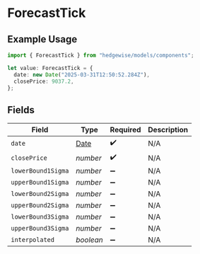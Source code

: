 # ForecastTick

## Example Usage

```typescript
import { ForecastTick } from "hedgewise/models/components";

let value: ForecastTick = {
  date: new Date("2025-03-31T12:50:52.284Z"),
  closePrice: 9037.2,
};
```

## Fields

| Field                                                                                         | Type                                                                                          | Required                                                                                      | Description                                                                                   |
| --------------------------------------------------------------------------------------------- | --------------------------------------------------------------------------------------------- | --------------------------------------------------------------------------------------------- | --------------------------------------------------------------------------------------------- |
| `date`                                                                                        | [Date](https://developer.mozilla.org/en-US/docs/Web/JavaScript/Reference/Global_Objects/Date) | :heavy_check_mark:                                                                            | N/A                                                                                           |
| `closePrice`                                                                                  | *number*                                                                                      | :heavy_check_mark:                                                                            | N/A                                                                                           |
| `lowerBound1Sigma`                                                                            | *number*                                                                                      | :heavy_minus_sign:                                                                            | N/A                                                                                           |
| `upperBound1Sigma`                                                                            | *number*                                                                                      | :heavy_minus_sign:                                                                            | N/A                                                                                           |
| `lowerBound2Sigma`                                                                            | *number*                                                                                      | :heavy_minus_sign:                                                                            | N/A                                                                                           |
| `upperBound2Sigma`                                                                            | *number*                                                                                      | :heavy_minus_sign:                                                                            | N/A                                                                                           |
| `lowerBound3Sigma`                                                                            | *number*                                                                                      | :heavy_minus_sign:                                                                            | N/A                                                                                           |
| `upperBound3Sigma`                                                                            | *number*                                                                                      | :heavy_minus_sign:                                                                            | N/A                                                                                           |
| `interpolated`                                                                                | *boolean*                                                                                     | :heavy_minus_sign:                                                                            | N/A                                                                                           |